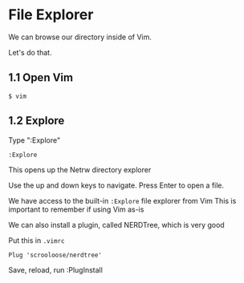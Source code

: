 # File Explorer

We can browse our directory inside of Vim.

Let's do that.

## 1.1 Open Vim
```
$ vim
```

## 1.2 Explore
Type ":Explore"

```
:Explore
```

This opens up the Netrw directory explorer

Use the up and down keys to navigate.
Press Enter to open a file.

We have access to the built-in `:Explore` file explorer from Vim
This is important to remember if using Vim as-is

We can also install a plugin, called NERDTree, which is very good

Put this in `.vimrc`
```
Plug 'scrooloose/nerdtree'
```

Save, reload, run :PlugInstall




